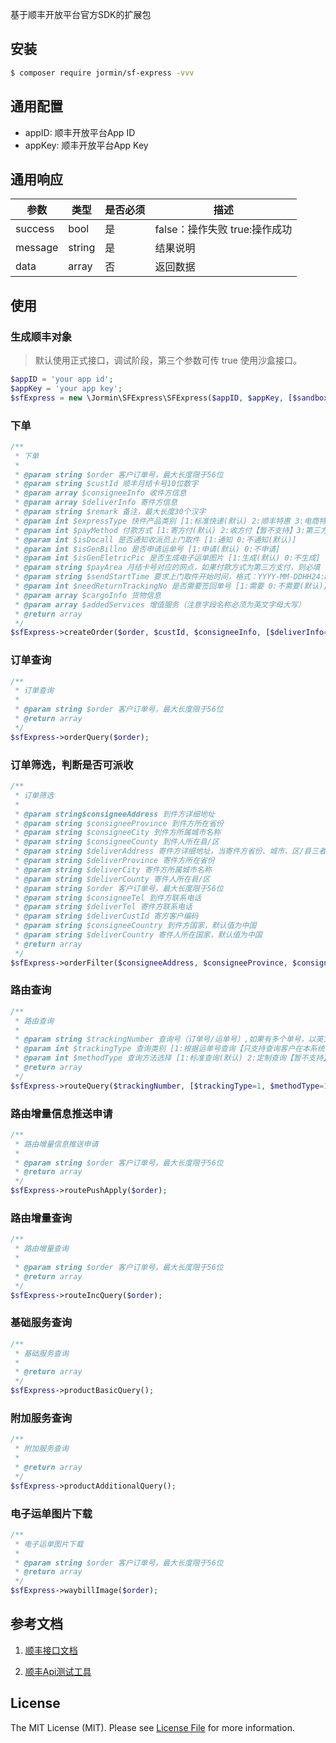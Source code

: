 基于顺丰开放平台官方SDK的扩展包

## 安装

``` bash
$ composer require jormin/sf-express -vvv
```

## 通用配置

 - appID: 顺丰开放平台App ID
 - appKey: 顺丰开放平台App Key

## 通用响应

| 参数  | 类型  | 是否必须  | 描述  |
| ------------ | ------------ | ------------ | ------------ |
| success | bool | 是 | false：操作失败 true:操作成功 |
| message | string | 是 | 结果说明 |
| data | array | 否 | 返回数据 |


## 使用

### 生成顺丰对象
> 默认使用正式接口，调试阶段，第三个参数可传 true 使用沙盒接口。
``` php
$appID = 'your app id';
$appKey = 'your app key';
$sfExpress = new \Jormin\SFExpress\SFExpress($appID, $appKey, [$sandbox=false]);
```

### 下单

```php
/**
 * 下单
 *
 * @param string $order 客户订单号，最大长度限于56位
 * @param string $custId 顺丰月结卡号10位数字
 * @param array $consigneeInfo 收件方信息
 * @param array $deliverInfo 寄件方信息
 * @param string $remark 备注，最大长度30个汉字
 * @param int $expressType 快件产品类别 [1:标准快递(默认) 2:顺丰特惠 3:电商特惠 5:顺丰次晨 6:顺丰即日 7:电商速配 15:生鲜速配]
 * @param int $payMethod 付款方式 [1:寄方付(默认) 2:收方付【暂不支持】3:第三方付]
 * @param int $isDocall 是否通知收派员上门取件 [1:通知 0:不通知(默认)]
 * @param int $isGenBillno 是否申请运单号 [1:申请(默认) 0:不申请]
 * @param int $isGenEletricPic 是否生成电子运单图片 [1:生成(默认) 0:不生成]
 * @param string $payArea 月结卡号对应的网点，如果付款方式为第三方支付，则必填
 * @param string $sendStartTime 要求上门取件开始时间，格式：YYYY-MM-DDHH24:MM:SS，示例：2012-7-30 09:30:00，默认值为系统收到订单的系统时间
 * @param int $needReturnTrackingNo 是否需要签回单号 [1:需要 0:不需要(默认)]
 * @param array $cargoInfo 货物信息
 * @param array $addedServices 增值服务（注意字段名称必须为英文字母大写）
 * @return array
 */
$sfExpress->createOrder($order, $custId, $consigneeInfo, [$deliverInfo=null, $remark=null, $expressType=1, $payMethod=1, $isDocall=0, $isGenBillno=1, $isGenEletricPic=1, $payArea=null, $sendStartTime=null, $needReturnTrackingNo=0, $cargoInfo=null, $addedServices=null]);
```

### 订单查询

```php
/**
 * 订单查询
 *
 * @param string $order 客户订单号，最大长度限于56位
 * @return array
 */
$sfExpress->orderQuery($order);
```

### 订单筛选，判断是否可派收

```php
/**
 * 订单筛选
 *
 * @param string$consigneeAddress 到件方详细地址
 * @param string $consigneeProvince 到件方所在省份
 * @param string $consigneeCity 到件方所属城市名称
 * @param string $consigneeCounty 到件人所在县/区
 * @param string $deliverAddress 寄件方详细地址，当寄件方省份、城市、区/县三者其一不为空时，则寄件方详细地址不能为空
 * @param string $deliverProvince 寄件方所在省份
 * @param string $deliverCity 寄件方所属城市名称
 * @param string $deliverCounty 寄件人所在县/区
 * @param string $order 客户订单号，最大长度限于56位
 * @param string $consigneeTel 到件方联系电话
 * @param string $deliverTel 寄件方联系电话
 * @param string $deliverCustId 寄方客户编码
 * @param string $consigneeCountry 到件方国家，默认值为中国
 * @param string $deliverCountry 寄件人所在国家，默认值为中国
 * @return array
 */
$sfExpress->orderFilter($consigneeAddress, $consigneeProvince, $consigneeCity, $consigneeCounty, [$deliverAddress=null, $deliverProvince=null, $deliverCity=null, $deliverCounty=null, $order=null, $consigneeTel=null, $deliverTel=null, $deliverCustId=null, $consigneeCountry='中国', $deliverCountry='中国']);
```

### 路由查询

```php
/**
 * 路由查询
 *
 * @param string $trackingNumber 查询号（订单号/运单号）,如果有多个单号，以英文逗号分隔,如”755123456789, 755123456788, 755123456787”批量查询中，最多不能超过5个单号
 * @param int $trackingType 查询类别 [1:根据运单号查询【只支持查询客户在本系统下的订单对应的顺丰运单号】（默认） 2:根据订单号查询]
 * @param int $methodType 查询方法选择 [1:标准查询(默认) 2:定制查询【暂不支持】]
 * @return array
 */
$sfExpress->routeQuery($trackingNumber, [$trackingType=1, $methodType=1]);
```

### 路由增量信息推送申请

```php
/**
 * 路由增量信息推送申请
 *
 * @param string $order 客户订单号，最大长度限于56位
 * @return array
 */
$sfExpress->routePushApply($order);
```

### 路由增量查询

```php
/**
 * 路由增量查询
 *
 * @param string $order 客户订单号，最大长度限于56位
 * @return array
 */
$sfExpress->routeIncQuery($order);
```

### 基础服务查询

```php
/**
 * 基础服务查询
 *
 * @return array
 */
$sfExpress->productBasicQuery();
```

### 附加服务查询

```php
/**
 * 附加服务查询
 *
 * @return array
 */
$sfExpress->productAdditionalQuery();
```

### 电子运单图片下载

```php
/**
 * 电子运单图片下载
 *
 * @param string $order 客户订单号，最大长度限于56位
 * @return array
 */
$sfExpress->waybillImage($order);
```

## 参考文档

1. [顺丰接口文档](http://origin.sf-express.com/cn/sc/platform/sd/document.pdf)

2. [顺丰Api测试工具](https://open.sf-express.com/apitools/apitools.html)

## License

The MIT License (MIT). Please see [License File](LICENSE.md) for more information.
